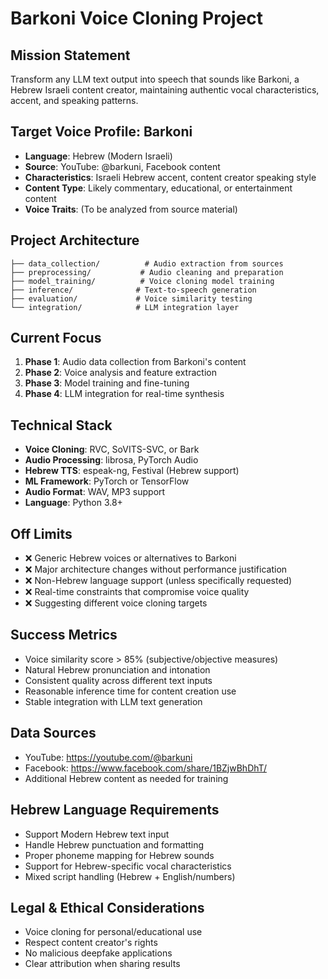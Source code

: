 # Barkoni Voice Cloning Project

## Mission Statement
Transform any LLM text output into speech that sounds like Barkoni, a Hebrew Israeli content creator, maintaining authentic vocal characteristics, accent, and speaking patterns.

## Target Voice Profile: Barkoni
- **Language**: Hebrew (Modern Israeli)
- **Source**: YouTube: @barkuni, Facebook content
- **Characteristics**: Israeli Hebrew accent, content creator speaking style
- **Content Type**: Likely commentary, educational, or entertainment content
- **Voice Traits**: (To be analyzed from source material)

## Project Architecture
```
├── data_collection/          # Audio extraction from sources
├── preprocessing/           # Audio cleaning and preparation  
├── model_training/          # Voice cloning model training
├── inference/              # Text-to-speech generation
├── evaluation/             # Voice similarity testing
└── integration/            # LLM integration layer
```

## Current Focus
1. **Phase 1**: Audio data collection from Barkoni's content
2. **Phase 2**: Voice analysis and feature extraction
3. **Phase 3**: Model training and fine-tuning
4. **Phase 4**: LLM integration for real-time synthesis

## Technical Stack
- **Voice Cloning**: RVC, SoVITS-SVC, or Bark
- **Audio Processing**: librosa, PyTorch Audio
- **Hebrew TTS**: espeak-ng, Festival (Hebrew support)
- **ML Framework**: PyTorch or TensorFlow
- **Audio Format**: WAV, MP3 support
- **Language**: Python 3.8+

## Off Limits
- ❌ Generic Hebrew voices or alternatives to Barkoni
- ❌ Major architecture changes without performance justification
- ❌ Non-Hebrew language support (unless specifically requested)
- ❌ Real-time constraints that compromise voice quality
- ❌ Suggesting different voice cloning targets

## Success Metrics
- Voice similarity score > 85% (subjective/objective measures)
- Natural Hebrew pronunciation and intonation
- Consistent quality across different text inputs
- Reasonable inference time for content creation use
- Stable integration with LLM text generation

## Data Sources
- YouTube: https://youtube.com/@barkuni
- Facebook: https://www.facebook.com/share/1BZjwBhDhT/
- Additional Hebrew content as needed for training

## Hebrew Language Requirements
- Support Modern Hebrew text input
- Handle Hebrew punctuation and formatting
- Proper phoneme mapping for Hebrew sounds
- Support for Hebrew-specific vocal characteristics
- Mixed script handling (Hebrew + English/numbers)

## Legal & Ethical Considerations
- Voice cloning for personal/educational use
- Respect content creator's rights
- No malicious deepfake applications
- Clear attribution when sharing results